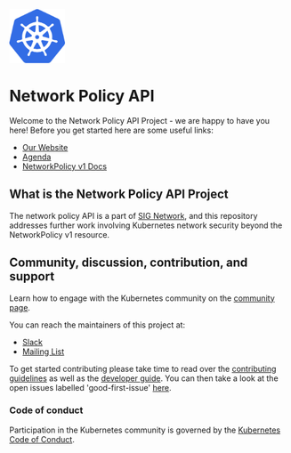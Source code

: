 <img src="https://github.com/kubernetes/kubernetes/raw/master/logo/logo.png" width="100">

# Network Policy API
  Welcome to the Network Policy API Project - we are happy to have you here! Before you get started here are some useful links:
- [Our Website](https://network-policy-api.sigs.k8s.io/)
- [Agenda](https://docs.google.com/document/d/1AtWQy2fNa4qXRag9cCp5_HsefD7bxKe3ea2RPn8jnSs/edit#heading=h.ajvcztp6cza)
- [NetworkPolicy v1 Docs](https://kubernetes.io/docs/concepts/services-networking/network-policies/)

## What is the Network Policy API Project
The network policy API is a part of [SIG Network](https://github.com/kubernetes/community/tree/master/sig-network),
and this repository addresses further work involving Kubernetes network security beyond the NetworkPolicy v1 resource.

## Community, discussion, contribution, and support
Learn how to engage with the Kubernetes community on the [community page](http://kubernetes.io/community/).

You can reach the maintainers of this project at:
- [Slack](https://kubernetes.slack.com/messages/sig-network-policy-api)
- [Mailing List](https://groups.google.com/forum/#!forum/kubernetes-sig-network)

To get started contributing please take time to read over the [contributing guidelines](https://github.com/kubernetes-sigs/network-policy-api/blob/master/CONTRIBUTING.md) as well as the [developer guide](https://github.com/kubernetes/community/blob/master/contributors/devel/README.md). You can then take a look at the open issues labelled 'good-first-issue' [here](https://github.com/kubernetes-sigs/network-policy-api/issues?q=is%3Aissue+is%3Aopen+label%3A%22good+first+issue%22).
### Code of conduct
Participation in the Kubernetes community is governed by the [Kubernetes Code of Conduct](code-of-conduct.md).
